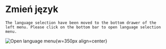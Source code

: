 # Zmień język

```{note}
The language selection have been moved to the bottom drawer of the left menu. Please click on the bottom bar to open language selection menu.
```

![Open language menu](../images/documentation_language_menu.png){w=350px align=center}

